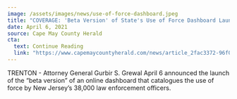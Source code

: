 ```yaml
---
image: /assets/images/news/use-of-force-dashboard.jpeg
title: "COVERAGE: 'Beta Version' of State's Use of Force Dashboard Launched"
date: April 6, 2021
source: Cape May County Herald
cta:
  text: Continue Reading
  link: "https://www.capemaycountyherald.com/news/article_2fac3372-96f0-11eb-81cf-4b4e7ffa1fba.html"
---
```


TRENTON - Attorney General Gurbir S. Grewal April 6 announced the launch of the “beta version” of an online dashboard that catalogues the use of force by New Jersey’s 38,000 law enforcement officers.
